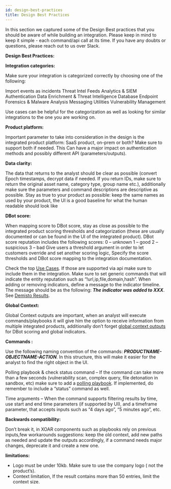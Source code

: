 ```yaml
---
id: design-best-practices
title: Design Best Practices
---
```


In this section we captured some of the Design Best practices that you should be aware of while building an integration.
Please keep in mind to keep it simple - each command/api call at its time.
If you have any doubts or questions, please reach out to us over Slack.
 
**Design Best Practices:**
 
**Integration categories:** 
 
Make sure your integration is categorized correctly by choosing one of the following:

Import events as incidents
Threat Intel Feeds
Analytics & SIEM
Authentication
Data Enrichment & Threat Intelligence
Database
Endpoint
Forensics & Malware Analysis
Messaging
Utilities
Vulnerability Management

Use cases can be helpful for the categorization as well as looking for similar integrations to the one you are working on.


**Product platform:**

Important parameter to take into consideration in the design is the integrated product platform: SaaS product, on-prem or both? Make sure to support both if needed. This Can have a major impact on authentication methods and possibly different API (parameters/outputs).


**Data clarity:**

The data that returns to the analyst should be clear as possible (convert Epoch timestamps, decrypt data if needed. If you return IDs, make sure to return the original asset name, category type, group name etc.), additionally make sure the parameters and command descriptions are descriptive as possible.
Stay as true to your product as possible: keep the same names as used by your product, the UI is a good baseline for what the human readable should look like



**DBot score:**

When mapping score to DBot score, stay as close as possible to the integrated product scoring thresholds and categorization (these are usually documented or can be found in the UI  of the integrated product). DBot score reputation includes the following scores:
0 – unknown
1 – good
2 – suspicious
3 – bad
Give users a threshold argument in order to let customers override and set another scoring logic, Specify the score thresholds and DBot score mapping to the integration documentation.

Check the top [Use Cases](https://xsoar.pan.dev/docs/concepts/use-cases). If those are supported via api make sure to include them in the integration.
Make sure to set generic commands that will indicate the entity reputation such as “!url,ip,file,domain,hash”.
When adding or removing indicators, define a message to the indicator timeline. The message should be as the following: ***The indicator was added to XXX***. See [Demisto Results](https://xsoar.pan.dev/docs/integrations/code-conventions#deprecated---demistoresults).



**Global Context:**

Global Context outputs are important, when an analyst will execute commands/playbooks it will give him the option to receive information from multiple integrated products, additionally don’t forget [global context outputs](https://xsoar.pan.dev/docs/integrations/code-conventions#deprecated---demistoresults) for DBot scoring and global indicators.


**Commands :**

Use the following naming convention of the commands: ***PRODUCTNAME-OBJECTNAME-ACTION***. In this structure, this will make it easier for the analyst to find the right object in the UI.

Polling playbook & check status command – If the command can take more than a few seconds (vulnerability scan, complex query, file detonation in sandbox, etc) make sure to add a [polling playbook](https://xsoar.pan.dev/docs/playbooks/generic-polling). If implemented, do remember to include a “status” command as well.

Time arguments – When the command supports filtering results by time, use start and end time parameters (if supported by UI), and a timeframe parameter, that accepts inputs such as “4 days ago”, “5 minutes ago”, etc.


**Backwards compatibility:**

Don’t break it, in XOAR components such as playbooks rely on previous inputs,few workarounds suggestions: keep the old context, add new paths as needed and update the outputs accordingly, if a command needs major changes, deprecate it and create a new one.

**limitations:**

- Logo must be under 10kb. Make sure to use the company logo ( not the product’s).
- Context limitation, If the result contains more than 50 entries, limit the context size.

